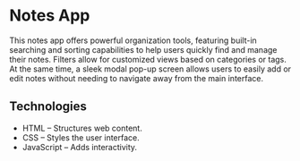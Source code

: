 # Notes App

This notes app offers powerful organization tools, featuring built-in searching and sorting capabilities to help users quickly find and manage their notes. Filters allow for customized views based on categories or tags. At the same time, a sleek modal pop-up screen allows users to easily add or edit notes without needing to navigate away from the main interface.

## Technologies

* HTML – Structures web content.
* CSS – Styles the user interface.
* JavaScript – Adds interactivity.

